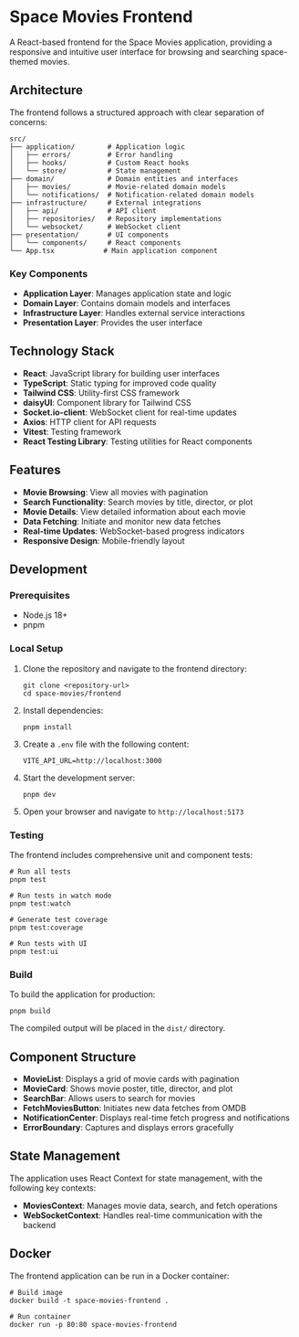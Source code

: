 # Space Movies Frontend

A React-based frontend for the Space Movies application, providing a responsive and intuitive user interface for browsing and searching space-themed movies.

## Architecture

The frontend follows a structured approach with clear separation of concerns:

```
src/
├── application/        # Application logic
│   ├── errors/         # Error handling
│   ├── hooks/          # Custom React hooks
│   └── store/          # State management
├── domain/             # Domain entities and interfaces
│   ├── movies/         # Movie-related domain models
│   └── notifications/  # Notification-related domain models
├── infrastructure/     # External integrations
│   ├── api/            # API client
│   ├── repositories/   # Repository implementations
│   └── websocket/      # WebSocket client
├── presentation/       # UI components
│   └── components/     # React components
└── App.tsx            # Main application component
```

### Key Components

- **Application Layer**: Manages application state and logic
- **Domain Layer**: Contains domain models and interfaces
- **Infrastructure Layer**: Handles external service interactions
- **Presentation Layer**: Provides the user interface

## Technology Stack

- **React**: JavaScript library for building user interfaces
- **TypeScript**: Static typing for improved code quality
- **Tailwind CSS**: Utility-first CSS framework
- **daisyUI**: Component library for Tailwind CSS
- **Socket.io-client**: WebSocket client for real-time updates
- **Axios**: HTTP client for API requests
- **Vitest**: Testing framework
- **React Testing Library**: Testing utilities for React components

## Features

- **Movie Browsing**: View all movies with pagination
- **Search Functionality**: Search movies by title, director, or plot
- **Movie Details**: View detailed information about each movie
- **Data Fetching**: Initiate and monitor new data fetches
- **Real-time Updates**: WebSocket-based progress indicators
- **Responsive Design**: Mobile-friendly layout

## Development

### Prerequisites

- Node.js 18+
- pnpm

### Local Setup

1. Clone the repository and navigate to the frontend directory:

   ```
   git clone <repository-url>
   cd space-movies/frontend
   ```

2. Install dependencies:

   ```
   pnpm install
   ```

3. Create a `.env` file with the following content:

   ```
   VITE_API_URL=http://localhost:3000
   ```

4. Start the development server:

   ```
   pnpm dev
   ```

5. Open your browser and navigate to `http://localhost:5173`

### Testing

The frontend includes comprehensive unit and component tests:

```
# Run all tests
pnpm test

# Run tests in watch mode
pnpm test:watch

# Generate test coverage
pnpm test:coverage

# Run tests with UI
pnpm test:ui
```

### Build

To build the application for production:

```
pnpm build
```

The compiled output will be placed in the `dist/` directory.

## Component Structure

- **MovieList**: Displays a grid of movie cards with pagination
- **MovieCard**: Shows movie poster, title, director, and plot
- **SearchBar**: Allows users to search for movies
- **FetchMoviesButton**: Initiates new data fetches from OMDB
- **NotificationCenter**: Displays real-time fetch progress and notifications
- **ErrorBoundary**: Captures and displays errors gracefully

## State Management

The application uses React Context for state management, with the following key contexts:

- **MoviesContext**: Manages movie data, search, and fetch operations
- **WebSocketContext**: Handles real-time communication with the backend

## Docker

The frontend application can be run in a Docker container:

```
# Build image
docker build -t space-movies-frontend .

# Run container
docker run -p 80:80 space-movies-frontend
```

